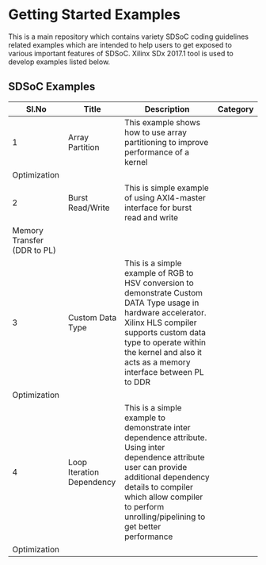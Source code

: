 Getting Started Examples
======================

This is a main repository which contains variety SDSoC coding guidelines related examples which are intended to help users to get exposed to various important features of SDSoC. Xilinx SDx 2017.1 tool is used to develop examples listed below.

## SDSoC Examples
Sl.No | Title | Description | Category
------|-------|-------------|----------
1|Array Partition|This example shows how to use array partitioning to improve performance of a kernel
|Optimization|
2|Burst Read/Write|This is simple example of using AXI4-master interface for burst read and write
|Memory Transfer (DDR to PL)|
3|Custom Data Type|This is a simple example of RGB to HSV conversion to demonstrate Custom DATA Type usage in hardware accelerator. Xilinx HLS compiler supports custom data type to operate within the kernel and also it acts as a memory interface between PL to DDR
|Optimization|
4|Loop Iteration Dependency|This is a simple example to demonstrate inter dependence attribute. Using inter dependence attribute user can provide additional dependency details to compiler which allow compiler to perform unrolling/pipelining to get better performance
|Optimization|


